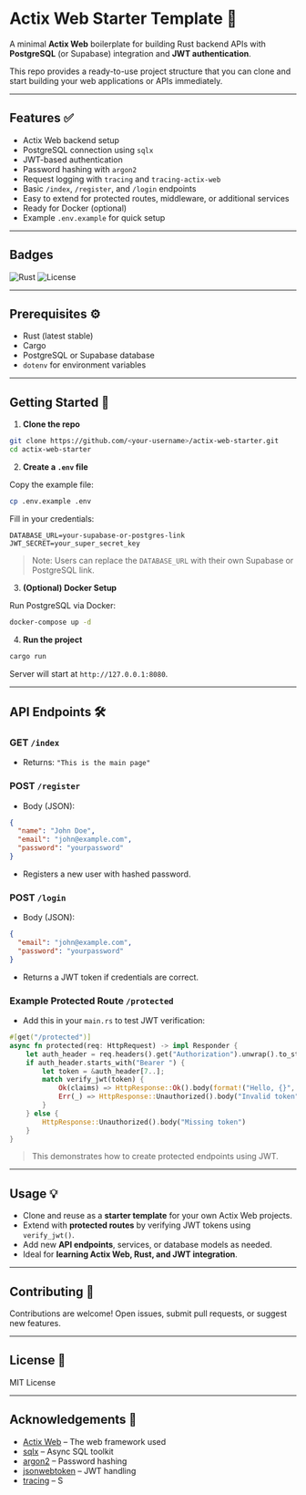 # Actix Web Starter Template 🚀

A minimal **Actix Web** boilerplate for building Rust backend APIs with **PostgreSQL** (or Supabase) integration and **JWT authentication**.

This repo provides a ready-to-use project structure that you can clone and start building your web applications or APIs immediately.

---

## Features ✅

* Actix Web backend setup
* PostgreSQL connection using `sqlx`
* JWT-based authentication
* Password hashing with `argon2`
* Request logging with `tracing` and `tracing-actix-web`
* Basic `/index`, `/register`, and `/login` endpoints
* Easy to extend for protected routes, middleware, or additional services
* Ready for Docker (optional)
* Example `.env.example` for quick setup

---

## Badges

![Rust](https://img.shields.io/badge/rust-1.71+-blue.svg)
![License](https://img.shields.io/badge/license-MIT-green.svg)

---

## Prerequisites ⚙️

* Rust (latest stable)
* Cargo
* PostgreSQL or Supabase database
* `dotenv` for environment variables

---

## Getting Started 🏁

1. **Clone the repo**

```bash
git clone https://github.com/<your-username>/actix-web-starter.git
cd actix-web-starter
```

2. **Create a `.env` file**

Copy the example file:

```bash
cp .env.example .env
```

Fill in your credentials:

```env
DATABASE_URL=your-supabase-or-postgres-link
JWT_SECRET=your_super_secret_key
```

> Note: Users can replace the `DATABASE_URL` with their own Supabase or PostgreSQL link.

3. **(Optional) Docker Setup**

Run PostgreSQL via Docker:

```bash
docker-compose up -d
```

4. **Run the project**

```bash
cargo run
```

Server will start at `http://127.0.0.1:8080`.

---

## API Endpoints 🛠️

### GET `/index`

* Returns: `"This is the main page"`

### POST `/register`

* Body (JSON):

```json
{
  "name": "John Doe",
  "email": "john@example.com",
  "password": "yourpassword"
}
```

* Registers a new user with hashed password.

### POST `/login`

* Body (JSON):

```json
{
  "email": "john@example.com",
  "password": "yourpassword"
}
```

* Returns a JWT token if credentials are correct.

### Example Protected Route `/protected`

* Add this in your `main.rs` to test JWT verification:

```rust
#[get("/protected")]
async fn protected(req: HttpRequest) -> impl Responder {
    let auth_header = req.headers().get("Authorization").unwrap().to_str().unwrap();
    if auth_header.starts_with("Bearer ") {
        let token = &auth_header[7..];
        match verify_jwt(token) {
            Ok(claims) => HttpResponse::Ok().body(format!("Hello, {}", claims.sub)),
            Err(_) => HttpResponse::Unauthorized().body("Invalid token"),
        }
    } else {
        HttpResponse::Unauthorized().body("Missing token")
    }
}
```

> This demonstrates how to create protected endpoints using JWT.

---

## Usage 💡

* Clone and reuse as a **starter template** for your own Actix Web projects.
* Extend with **protected routes** by verifying JWT tokens using `verify_jwt()`.
* Add new **API endpoints**, services, or database models as needed.
* Ideal for **learning Actix Web, Rust, and JWT integration**.

---

## Contributing 🤝

Contributions are welcome! Open issues, submit pull requests, or suggest new features.

---

## License 📄

MIT License

---

## Acknowledgements 🙏

* [Actix Web](https://actix.rs/) – The web framework used
* [sqlx](https://github.com/launchbadge/sqlx) – Async SQL toolkit
* [argon2](https://github.com/RustCrypto/password-hashes) – Password hashing
* [jsonwebtoken](https://github.com/Keats/jsonwebtoken) – JWT handling
* [tracing](https://github.com/tokio-rs/tracing) – S
